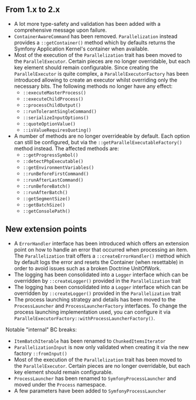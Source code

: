 ## From 1.x to 2.x

- A lot more type-safety and validation has been added with a comprehensive
  message upon failure.
- `ContainerAwareCommand` has been removed. `Parallelization` instead provides a
  `::getContainer()` method which by defaults returns the Symfony Application
  Kernel's container when available.
- Most of the execution of the `Parallelization` trait has been moved to the
  `ParallelExecutor`. Certain pieces are no longer overridable, but each key
  element should remain configurable. Since creating the `ParallelExecutor` is
  quite complex, a `ParallelExecutorFactory` has been introduced allowing to
  create an executor whilst overriding only the necessary bits. The following
  methods no longer have any effect:
    - `::executeMasterProcess()`
    - `::executeChildProcess()`
    - `::processChildOutput()`
    - `::runTolerantSingleCommand()`
    - `::serializeInputOptions()`
    - `::quoteOptionValue()`
    - `::isValueRequiresQuoting()`
- A number of methods are no longer overrideable by default. Each option can
  still be configured, but via the `::getParallelExecutableFactory()` method instead.
  The affected methods are:
    - `::getProgressSymbol()`
    - `::detectPhpExecutable()`
    - `::getEnvironmentVariables()`
    - `::runBeforeFirstCommand()`
    - `::runAfterLastCommand()`
    - `::runBeforeBatch()`
    - `::runAfterBatch()`
    - `::getSegmentSize()`
    - `::getBatchSize()`
    - `::getConsolePath()`


## New extension points

- A `ErrorHandler` interface has been introduced which offers an extension point
  on how to handle an error that occurred when processing an item. The
  `Parallelization` trait offers a `::createErrorHandler()` method which by default
  logs the error and resets the Container (when resettable) in order to avoid
  issues such as a broken Doctrine UnitOfWork.
- The logging has been consolidated into a `Logger` interface which can be
  overridden by `::createLogger()` provided in the `Parallelization` trait
- The logging has been consolidated into a `Logger` interface which can be
  overridden by `::createLogger()` provided in the `Parallelization` trait
- The process launching strategy and details has been moved to the `ProcessLauncher`
  and `ProcessLauncherFactory` interfaces. To change the process launching
  implementation used, you can configure it via `ParallelExecutorFactory::withProcessLauncherFactory()`.

Notable "internal" BC breaks:

- `ItemBatchIterable` has been renamed to `ChunkedItemsIterator`
- `ParallelizationInput` is now only validated when creating it via the new
  factory `::fromInput()`
- Most of the execution of the `Parallelization` trait has been moved to the
  `ParallelExecutor`. Certain pieces are no longer overridable, but each key
  element should remain configurable.
- `ProcessLauncher` has been renamed to `SymfonyProcessLauncher` and moved under
  the `Process` namespace.
- A few parameters have been added to `SymfonyProcessLauncher`
